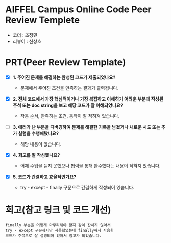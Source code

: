 # AIFFEL Campus Online Code Peer Review Templete
- 코더 : 조정민
- 리뷰어 : 신상호


# PRT(Peer Review Template)
- [x]  **1. 주어진 문제를 해결하는 완성된 코드가 제출되었나요?**
    - 문제에서 주어진 조건을 만족하는 결과가 출력됩니다.
    
- [x]  **2. 전체 코드에서 가장 핵심적이거나 가장 복잡하고 이해하기 어려운 부분에 작성된 
주석 또는 doc string을 보고 해당 코드가 잘 이해되었나요?**
    - 작동 순서, 만족하는 조건, 동작이 잘 적혀져 있습니다.
        
- [ ]  **3. 에러가 난 부분을 디버깅하여 문제를 해결한 기록을 남겼거나
새로운 시도 또는 추가 실험을 수행해봤나요?**
    - 해당 내용이 없습니다.
        
- [x]  **4. 회고를 잘 작성했나요?**
    - 어제 수업을 듣지 못했으나 협력을 통해  완수했다는 내용이 적혀져 있습니다.
        
- [x]  **5. 코드가 간결하고 효율적인가요?**
    - try - except - finally 구문으로 간결하게 작성되어 있습니다.


# 회고(참고 링크 및 코드 개선)
```
finally 부분을 어떻게 마무리해야 할지 감이 잡히지 않아서 
try - except 구문까지만 사용했었는데 finally까지 사용한 
코드가 주석으로 잘 설명되어 있어서 참고가 되었습니다.

````
